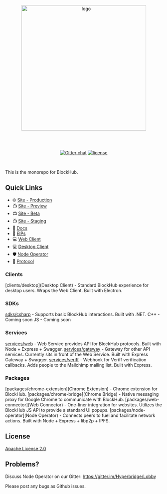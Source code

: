 <div align="center">
  <br>

  <a href="https://hyperbridge.org/"><img src="https://hyperbridge.org/img/blockhub-logotype-color.svg" width="400" alt="logo"></a>

  <br>
  <br>

  [![Gitter chat](https://img.shields.io/gitter/room/TechnologyAdvice/Stardust.svg)](https://gitter.im/Hyperbridge/Lobby) [![license](https://img.shields.io/hexpm/l/plug.svg)](https://github.com/hyperbridge/blockhub-web-client/blob/master/LICENSE.md)

</div>

<br>

This is the monorepo for BlockHub.

## Quick Links

- 🌐 [Site - Production](https://blockhub.gg/)
- 📺 [Site - Preview](https://preview.blockhub.gg/)
- 📺 [Site - Beta](https://beta.blockhub.gg/)
- 📺 [Site - Staging](https://staging.blockhub.gg/)
- 📖 [Docs](http://docs.hyperbridge.org/blockhub)
- 📓 [EIPs](https://github.com/hyperbridge/EIPs)
- 💻 [Web Client](https://github.com/hyperbridge/blockhub-web-client)
- 💻 [Desktop Client](https://github.com/hyperbridge/blockhub-desktop-client)
- 🛡 [Node Operator](https://github.com/hyperbridge/blockhub-node-operator)
- 🔗 [Protocol](https://github.com/hyperbridge/protocol)


### Clients

[clients/desktop](Desktop Client) - Standard BlockHub experience for desktop users. Wraps the Web Client. Built with Electron.


### SDKs

[sdks/csharp](C#) - Supports basic BlockHub interactions. Built with .NET.
C++ - Coming soon
JS - Coming soon


### Services

[services/web](Web) - Web Service provides API for BlockHub protocols. Built with Node + Express + Swagger.
[services/gateway](Gateway) - Gateway for other API services. Currently sits in front of the Web Service. Built with Express Gateway + Swagger.
[services/veriff](Veriff) - Webhook for Veriff verification callbacks. Adds people to the Mailchimp mailing list. Built with Express.


### Packages

[packages/chrome-extension](Chrome Extension) - Chrome extension for BlockHub.
[packages/chrome-bridge](Chrome Bridge) - Native messaging proxy for Google Chrome to communicate with BlockHub.
[packages/web-connector](Web Connector) - One-liner integration for websites. Utilizes the BlockHub JS API to provide a standard UI popups.
[packages/node-operator](Node Operator) - Connects peers to fuel and facilitate network actions. Built with Node + Express + libp2p + IPFS.


## License

[Apache License 2.0](LICENSE.md)

## Problems?

Discuss Node Operator on our Gitter:
https://gitter.im/Hyperbridge/Lobby

Please post any bugs as Github issues.